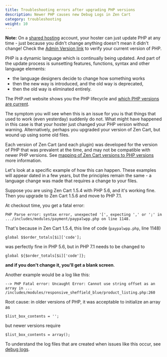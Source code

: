 ```yaml
---
title: Troubleshooting errors after upgrading PHP versions 
description: Newer PHP causes new Debug Logs in Zen Cart 
category: troubleshooting
weight: 10
---
```


**Note:** On a [shared hosting](/user/first_steps/hosting/#hosting-companies) account, your hoster can just update PHP at any time - just because you didn't change anything doesn't mean it didn't change!  Check the [Admin Version link](/user/admin_pages/admin_version) to verify your current version of PHP. 

PHP is a dynamic language which is continually being updated.  And part of 
the update process is sunsetting features, functions, syntax and other language elements: 

- the language designers decide to change how something works
- then the new way is introduced, and the old way is deprecated, 
- then the old way is eliminated entirely. 

The PHP.net website shows you the PHP lifecycle and [which PHP versions are current](https://www.php.net/supported-versions.php). 

The symptom you will see when this is an issue for you is that things 
that used to work (even yesterday) suddenly do not.  What might have 
happened in this case is that your hoster just changed your PHP version
without warning.  Alternatively, perhaps you upgraded your version of 
Zen Cart, but wound up using some old files.  

Each version of Zen Cart (and each plugin) 
was developed for the version of PHP that was
prevalent at the time, and may not be compatible with newer PHP versions.
See [mapping of Zen Cart versions to PHP versions](/user/first_steps/server_requirements/#php-version) more information.

Let's look at a specific example of how this can happen.  These examples will
appear dated in a few years,  but the principles remain the same - a 
language change was made that requires a change to your files. 

Suppose you are using Zen Cart 1.5.4 with PHP 5.6, and it's working fine.  Then you upgrade to Zen Cart 1.5.6 and move to PHP 7.1. 

At checkout time, you get a fatal error: 

```
PHP Parse error: syntax error, unexpected '[', expecting ',' or ';' in .../includes/modules/payment/paypalwpp.php on line 1148.
```

That's because in Zen Cart 1.5.4, this line of code (`paypalwpp.php`, line 1148)

```
global $$order_totals[$i]['code'];
```

was perfectly fine in PHP 5.6, but in PHP 7.1 needs to be changed to 

```
global ${$order_totals[$i]['code']};
```

**and if you don't change it, you'll get a blank screen**.

Another example would be a log like this: 

```
--> PHP Fatal error: Uncaught Error: Cannot use string offset as an array in ... /includes/modules/responsive_sheffield_blue/product_listing.php:260

```

Root cause: in older versions of PHP, it was acceptable to initialize an array as 

```
$list_box_contents = ''; 
```

but newer versions require

```
$list_box_contents = array();
```


To understand the log files that are created when issues like this
occur, see [debug logs](/user/troubleshooting/debug_logs).


